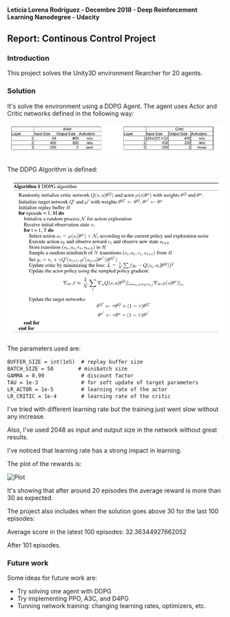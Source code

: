 #### Leticia Lorena Rodríguez - Decembre 2018 - Deep Reinforcement Learning Nanodegree - Udacity

## Report: Continous Control Project

### Introduction

This project solves the Unity3D environment Rearcher for 20 agents. 

### Solution

It's solve the environment using a DDPG Agent. The agent uses Actor and Critic networks defined in the following way:

![Net](net.png)

The DDPG Algorithm is defined:

![DDPG](ddpg.png)

The parameters used are:

```
BUFFER_SIZE = int(1e5)  # replay buffer size
BATCH_SIZE = 50        # minibatch size
GAMMA = 0.99            # discount factor
TAU = 1e-3              # for soft update of target parameters
LR_ACTOR = 1e-5         # learning rate of the actor 
LR_CRITIC = 1e-4        # learning rate of the critic
```

I've tried with different learning rate but the training just went slow without any increase. 

Also, I've used 2048 as input and output size in the network without great results.

I've noticed that learning rate has a strong impact in learning. 

The plot of the rewards is:

![Plot](plot.png)


It's showing that after around 20 episodes the average reward is more than 30 as expected.

The project also includes when the solution goes above 30 for the last 100 episodes:

Average score in the latest 100 episodes: 32.36344927662052

After 101 episodes. 

 ### Future work

Some ideas for future work are:
 * Try solving one agent with DDPG
 * Try implementing PPO, A3C, and D4PG
 * Tunning network training: changing learning rates, optimizers, etc.

